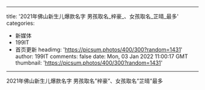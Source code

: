 
---
title: '2021年佛山新生儿爆款名字 男孩取名_梓豪_、女孩取名_芷晴_最多'
categories: 
 - 新媒体
 - 199IT
 - 首页更新
headimg: 'https://picsum.photos/400/300?random=1431'
author: 199IT
comments: false
date: Mon, 03 Jan 2022 11:00:17 GMT
thumbnail: 'https://picsum.photos/400/300?random=1431'
---

<div>   
2021年佛山新生儿爆款名字 男孩取名”梓豪”、女孩取名”芷晴”最多  
</div>
            